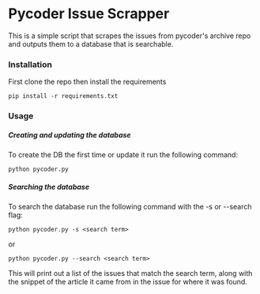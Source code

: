 # Pycoder Issue Scrapper
This is a simple script that scrapes the issues from pycoder's archive repo and outputs them to a database that is searchable.

### Installation
First clone the repo then install the requirements

    pip install -r requirements.txt

### Usage
##### Creating and updating the database
To create the DB the first time or update it run the following command:

    python pycoder.py


##### Searching the database
To search the database run the following command with the -s or --search flag:

    python pycoder.py -s <search term>

or

    python pycoder.py --search <search term>

This will print out a list of the issues that match the search term,
along with the snippet of the article it came from in the issue for where it was found.
